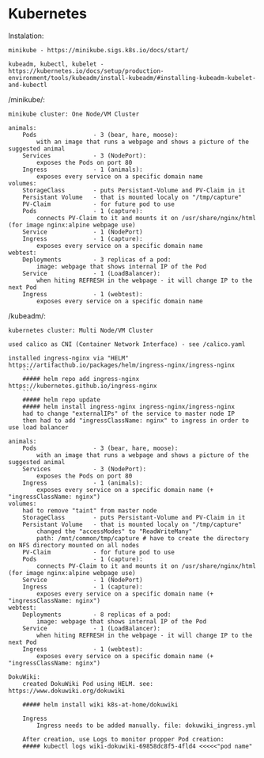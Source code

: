 # Kubernetes

Instalation:

    minikube - https://minikube.sigs.k8s.io/docs/start/

    kubeadm, kubectl, kubelet - https://kubernetes.io/docs/setup/production-environment/tools/kubeadm/install-kubeadm/#installing-kubeadm-kubelet-and-kubectl


/minikube/:

    minikube cluster: One Node/VM Cluster

    animals:
        Pods                - 3 (bear, hare, moose):
            with an image that runs a webpage and shows a picture of the suggested animal
        Services            - 3 (NodePort):
            exposes the Pods on port 80
        Ingress             - 1 (animals):
            exposes every service on a specific domain name
    volumes:
        StorageClass        - puts Persistant-Volume and PV-Claim in it
        Persistant Volume   - that is mounted localy on "/tmp/capture"
        PV-Claim            - for future pod to use
        Pods                - 1 (capture):
            connects PV-Claim to it and mounts it on /usr/share/nginx/html (for image nginx:alpine webpage use)
        Service             - 1 (NodePort)
        Ingress             - 1 (capture):
            exposes every service on a specific domain name
    webtest:
        Deployments         - 3 replicas of a pod:
            image: webpage that shows internal IP of the Pod
        Service             - 1 (LoadBalancer):
            when hiting REFRESH in the webpage - it will change IP to the next Pod
        Ingress             - 1 (webtest):
            exposes every service on a specific domain name

/kubeadm/:

    kubernetes cluster: Multi Node/VM Cluster

    used calico as CNI (Container Network Interface) - see /calico.yaml

    installed ingress-nginx via "HELM" https://artifacthub.io/packages/helm/ingress-nginx/ingress-nginx
        ```
        ##### helm repo add ingress-nginx https://kubernetes.github.io/ingress-nginx
        ```
        ##### helm repo update
        ##### helm install ingress-nginx ingress-nginx/ingress-nginx
        had to change "externalIPs" of the service to master node IP
        then had to add "ingressClassName: nginx" to ingress in order to use load balancer

    animals:
        Pods                - 3 (bear, hare, moose):
            with an image that runs a webpage and shows a picture of the suggested animal
        Services            - 3 (NodePort):
            exposes the Pods on port 80
        Ingress             - 1 (animals):
            exposes every service on a specific domain name (+ "ingressClassName: nginx")
    volumes:
        had to remove "taint" from master node
        StorageClass        - puts Persistant-Volume and PV-Claim in it
        Persistant Volume   - that is mounted localy on "/tmp/capture"
            changed the "accessModes" to "ReadWriteMany"
            path: /mnt/common/tmp/capture # have to create the directory on NFS directory mounted on all nodes
        PV-Claim            - for future pod to use
        Pods                - 1 (capture):
            connects PV-Claim to it and mounts it on /usr/share/nginx/html (for image nginx:alpine webpage use)
        Service             - 1 (NodePort)
        Ingress             - 1 (capture):
            exposes every service on a specific domain name (+ "ingressClassName: nginx")
    webtest:
        Deployments         - 8 replicas of a pod:
            image: webpage that shows internal IP of the Pod
        Service             - 1 (LoadBalancer):
            when hiting REFRESH in the webpage - it will change IP to the next Pod
        Ingress             - 1 (webtest):
            exposes every service on a specific domain name (+ "ingressClassName: nginx")

    DokuWiki:
        created DokuWiki Pod using HELM. see: https://www.dokuwiki.org/dokuwiki

        ##### helm install wiki k8s-at-home/dokuwiki

        Ingress
            Ingress needs to be added manually. file: dokuwiki_ingress.yml

        After creation, use Logs to monitor propper Pod creation:
        ##### kubectl logs wiki-dokuwiki-69858dc8f5-4fld4 <<<<<"pod name"

